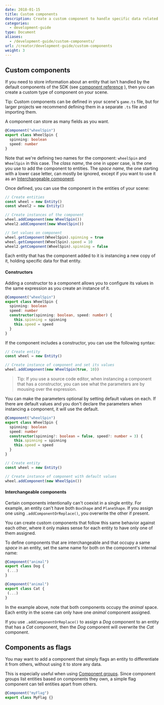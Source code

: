 ```yaml
---
date: 2018-01-15
title: Custom components
description: Create a custom component to handle specific data related to an entity
categories:
  - development-guide
type: Document
aliases:
  - /development-guide/custom-components/
url: /creator/development-guide/custom-components
weight: 3
---
```


## Custom components

If you need to store information about an entity that isn't handled by the default components of the SDK (see [component reference](https://github.com/decentraland/ecs-reference) ), then you can create a custom type of component on your scene.

Tip: Custom components can be defined in your scene's `game.ts` file, but for larger projects we recommend defining them in a separate `.ts` file and importing them.

A component can store as many fields as you want.

```ts
@Component("wheelSpin")
export class WheelSpin {
  spinning: boolean
  speed: number
}
```

Note that we're defining two names for the component: `wheelSpin` and `WheelSpin` in this case. The _class name_, the one in upper case, is the one you use to add the component to entities. The _space name_, the one starting with a lower case letter, can mostly be ignored, except if you want to use it as an [Interchangeable component](#interchangeable-components).

Once defined, you can use the component in the entities of your scene:

```ts
// Create entities
const wheel = new Entity()
const wheel2 = new Entity()

// Create instances of the component
wheel.addComponent(new WheelSpin())
wheel2.addComponent(new WheelSpin())

// Set values on component
wheel.getComponent(WheelSpin).spinning = true
wheel.getComponent(WheelSpin).speed = 10
wheel2.getComponent(WheelSpin).spinning = false
```

Each entity that has the component added to it is instancing a new copy of it, holding specific data for that entity.

#### Constructors

Adding a constructor to a component allows you to configure its values in the same expression as you create an instance of it.

```ts
@Component("wheelSpin")
export class WheelSpin {
  spinning: boolean
  speed: number
  constructor(spinning: boolean, speed: number) {
    this.spinning = spinning
    this.speed = speed
  }
}
```

If the component includes a constructor, you can use the following syntax:

```ts
// Create entity
const wheel = new Entity()

// Create instance of component and set its values
wheel.addComponent(new WheelSpin(true, 10))
```

> Tip: If you use a source code editor, when instancing a component that has a constructor, you can see what the parameters are by mousing over the expression.

<!-- img -->

You can make the parameters optional by setting default values on each. If there are default values and you don't declare the parameters when instancing a component, it will use the default.

```ts
@Component("wheelSpin")
export class WheelSpin {
  spinning: boolean
  speed: number
  constructor(spinning?: boolean = false, speed?: number = 3) {
    this.spinning = spinning
    this.speed = speed
  }
}
```

```ts
// Create entity
const wheel = new Entity()

// Create instance of component with default values
wheel.addComponent(new WheelSpin())
```

#### Interchangeable components

Certain components intentionally can't coexist in a single entity. For example, an entity can't have both `BoxShape` and `PlaneShape`. If you assign one using `.addComponentOrReplace()`, you overwrite the other if present.

You can create custom components that follow this same behavior against each other, where it only makes sense for each entity to have only one of them assigned.

To define components that are interchangeable and that occupy a same _space_ in an entity, set the same name for both on the component's internal name:

```ts
@Component("animal")
export class Dog {
 (...)
}

@Component("animal")
export class Cat {
 (...)
}
```

In the example above, note that both components occupy the _animal_ space. Each entity in the scene can only have one _animal_ component assigned.

If you use `.addComponentOrReplace()` to assign a _Dog_ component to an entity that has a _Cat_ component, then the _Dog_ component will overwrite the _Cat_ component.

## Components as flags

You may want to add a component that simply flags an entity to differentiate it from others, without using it to store any data.

This is especially useful when using [Component groups](/creator/development-guide/component-groups). Since component groups list entities based on components they own, a simple flag component can tell entities apart from others.

```ts
@Component("myFlag")
export class MyFlag {}
```
